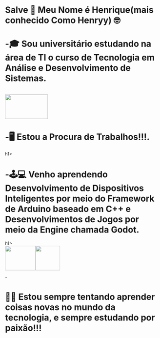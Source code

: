 # Salve 👋 Meu Nome é Henrique(mais conhecido Como Henryy) 🤓

<h1>-🎓 Sou universitário estudando na área de TI o curso de Tecnologia em Análise e Desenvolvimento de Sistemas.</h1><br>
  <img loading="lazy" src="https://images.educamaisbrasil.com.br/content/superior/instituicao/logo/g/senac-pe.png" width="140" height="80"/>

<h1>-🖥️ Estou a Procura de Trabalhos!!!. </h1>h1><br>
  

<h1>-🕹️💻 Venho aprendendo Desenvolvimento de Dispositivos Inteligentes por meio do Framework de Arduino baseado em C++ e Desenvolvimentos de Jogos por meio da Engine chamada Godot. </h1>h1><br>
  <img loading="lazy" src="https://peteletrica.uff.br/wp-content/uploads/sites/509/2022/10/Arduino_Logo.svg_.png" width="100" height="80"/><img loading="lazy" src="https://upload.wikimedia.org/wikipedia/commons/thumb/6/6a/Godot_icon.svg/2048px-Godot_icon.svg.png" width="80" height="80"/>  

-<h1>✍🏻 Estou sempre tentando aprender coisas novas no mundo da tecnologia, e sempre estudando por paixão!!!</h1>
<!--
**otsuki1153/otsuki1153** is a ✨ _special_ ✨ repository because its `README.md` (this file) appears on your GitHub profile.

Here are some ideas to get you started:

- 🔭 I’m currently working on ...
- 🌱 I’m currently learning ...
- 👯 I’m looking to collaborate on ...
- 🤔 I’m looking for help with ...
- 💬 Ask me about ...
- 📫 How to reach me: ...
- 😄 Pronouns: ...
- ⚡ Fun fact: ...
-->
